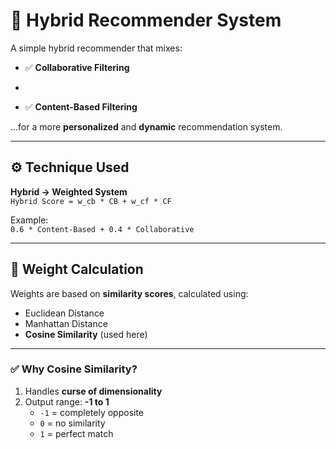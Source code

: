 # 🔮 Hybrid Recommender System

A simple hybrid recommender that mixes:

- ✅ **Collaborative Filtering**  
+  
- ✅ **Content-Based Filtering**

...for a more **personalized** and **dynamic** recommendation system.

---

## ⚙️ Technique Used

**Hybrid → Weighted System**  
`Hybrid Score = w_cb * CB + w_cf * CF`

Example:  
`0.6 * Content-Based + 0.4 * Collaborative`

---

## 📐 Weight Calculation

Weights are based on **similarity scores**, calculated using:

- Euclidean Distance  
- Manhattan Distance  
- **Cosine Similarity** (used here)

---

### ✅ Why Cosine Similarity?

1. Handles **curse of dimensionality**  
2. Output range: **-1 to 1**  
   - `-1` = completely opposite  
   - `0` = no similarity  
   - `1` = perfect match

